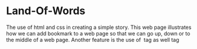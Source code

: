 # Land-Of-Words
The use of html and css in creating a simple story. 
This web page illustrates how we can add bookmark to a web page so that we can go up, down or to the middle of a web page.
Another feature is the use of <img> tag as well <a> tag
